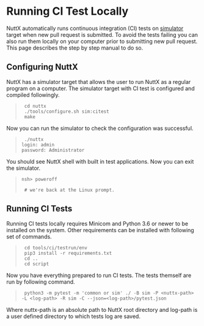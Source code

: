 # Running CI Test Locally

NuttX automatically runs continuous integration (CI) tests on
[simulator](https://nuttx.apache.org/docs/latest/guides/simulator.html)
target when new pull request is submitted. To avoid the tests failing
you can also run them locally on your computer prior to submitting new
pull request. This page describes the step by step manual to do so.

## Configuring NuttX

NuttX has a simulator target that allows the user to run NuttX as a
regular program on a computer. The simulator target with CI test is
configured and compiled followingly.

> 
> 
> ``` console
>  cd nuttx
>  ./tools/configure.sh sim:citest
>  make
> ```

Now you can run the simulator to check the configuration was successful.

> 
> 
> ``` console
>  ./nuttx
> login: admin
> password: Administrator
> ```

You should see NuttX shell with built in test applications. Now you can
exit the simulator.

> 
> 
> ``` console
> nsh> poweroff
> 
>  # we're back at the Linux prompt.
> ```

## Running CI Tests

Running CI tests locally requires Minicom and Python 3.6 or newer to be
installed on the system. Other requirements can be installed with
following set of commands.

> 
> 
> ``` console
>  cd tools/ci/testrun/env
>  pip3 install -r requirements.txt
>  cd ..
>  cd script
> ```

Now you have everything prepared to run CI tests. The tests themself are
run by following command.

> 
> 
> ``` console
>  python3 -m pytest -m 'common or sim' ./ -B sim -P <nuttx-path> -L <log-path> -R sim -C --json=<log-path>/pytest.json
> ```

Where nuttx-path is an absolute path to NuttX root directory and
log-path is a user defined directory to which tests log are saved.
